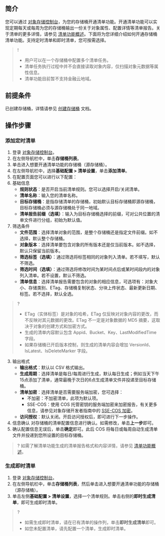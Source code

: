 ## 简介

您可以通过 [对象存储控制台](https://console.cloud.tencent.com/cos5)，为您的存储桶开通清单功能。开通清单功能可以实现定期每天或每周为您的存储桶输出一份关于对象属性、配置详情等清单报告。关于清单的更多详情，请参见 [清单功能概述](https://cloud.tencent.com/document/product/436/33703)。下面将为您详细介绍如何开通存储桶清单功能。支持定时清单和即时清单，您可按需选择。

>!
> - 用户可以在一个存储桶中配置多个清单任务。
> - 清单任务执行过程中并不会直接读取对象内容，仅扫描对象元数据等属性信息。
> - 清单功能目前暂不支持金融云地域。
> 

## 前提条件

已创建存储桶，详情请参见 [创建存储桶](https://cloud.tencent.com/document/product/436/13309) 文档。

## 操作步骤

### 添加定时清单

1. 登录 [对象存储控制台](https://console.cloud.tencent.com/cos5)。
2. 在左侧导航栏中，单击**存储桶列表**。
3. 单击进入想要开通清单功能的存储桶（源存储桶）。
4. 在左侧导航栏中，选择**基础配置 > 清单设置**，单击**添加清单**。
5. 在配置页面您可以进行以下配置：
 1. 基础信息
    - **规则状态**：是否开启当前清单规则。您可以选择开启/关闭清单。
    - **清单名称**：输入您的清单名称。
    - **目标存储桶**：是指存储清单的存储桶，初始默认目标存储桶即源存储桶，目标存储桶必须与源存储桶处于同一地域。
    - **清单报告前缀（选填）**：输入为目标存储桶选择的前缀，可对公共位置的清单文件进行分组，初始为默认值。
 2. 筛选条件
    - **文件范围**：选择清单对象的范围，是整个存储桶还是指定文件前缀。如不选择，默认整个存储桶。
	- **对象版本**：选择清单要包含对象的所有版本还是仅当前版本。如不选择，默认只保留当前版本。
	- **筛选标签（选填）**：通过筛选将标签相同的对象列入清单。若不填写，默认不筛选。
	- **筛选时间（选填）**：通过筛选将修改时间为某时间点后或某时间段内的对象列入清单。若不设置，默认不筛选。
	- **清单信息**：选择清单报告需要包含的对象的相应信息，可选项有：对象大小、存储类别、ETag、存储桶复制状态、分块上传状态、最新更新日期、标签。若不选择，默认全选。
>?
>- ETag（实体标签）是对象的哈希，ETag 仅反映对对象内容的更改，而不反映对其元数据的更改。ETag 不一定是对象数据的 MD5 摘要，这取决于对象的创建方式和加密方式。
>- 生成的清单内容默认包含 Appid、Bucket、Key、LastModifiedTime 字段。
>- 如果存储桶已开启版本控制，则生成的清单内容会增加 VersionId、IsLatest、IsDeleteMarker 字段。
>
 3. 输出格式
	- **输出格式**：默认以 CSV 格式输出。
	- **生成周期**：选择清单是每日/每周进行生成，默认每日生成；例如当天下午15点添加了清单，通常最晚于次日的6点生成清单文件并投递至目标存储桶。
	- **清单加密**：选择清单是否需要服务端加密，您可选择：
		 - 不加密：不加密清单，此项为默认项。
		 - SSE-COS：使用 COS 托管密钥的服务端加密来加密报告，有关更多信息，请参见对象存储开发者指南中的 [SSE-COS 加密](https://cloud.tencent.com/document/product/436/18145#sse-cos-.E5.8A.A0.E5.AF.86)。
	- **访问授权**：默认关闭。开启访问授权后，即可进行下一步操作。
 4. 信息确认
对存储桶的清单配置信息进行确认。如需修改，单击**上一步**即可。
6. 确认配置信息无误后，单击**确定**即可。此后 COS 将每日或每周自动生成清单文件并投递到您所设置的目标存储桶。
>? 如需了解清单功能生成的清单报告格式和内容详情，请参见 [清单功能概述](https://cloud.tencent.com/document/product/436/33703)。
>

### 生成即时清单

1. 登录 [对象存储控制台](https://console.cloud.tencent.com/cos5)。
2. 在左侧导航栏中，单击**存储桶列表**，然后单击进入想要开通清单功能的存储桶（源存储桶）。
3. 单击左侧**基础配置 > 清单设置**，选择一个清单规则。单击右侧的**即时生成清单**，即可生成即时清单。
>? 
>- 如需生成即时清单，请在已有清单的操作列，单击**即时生成清单**即可。
>- 如您未配置清单，请先配置一个清单，生成即时清单。
>


